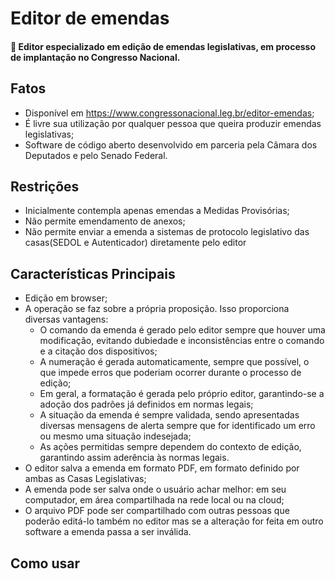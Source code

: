 # Editor de emendas

#### :page_facing_up: Editor especializado em edição de emendas legislativas, em processo de implantação no Congresso Nacional. 

## Fatos

- Disponível em https://www.congressonacional.leg.br/editor-emendas;
- É livre sua utilização por qualquer pessoa que queira produzir emendas legislativas;
- Software de código aberto desenvolvido em parceria pela Câmara dos Deputados e pelo Senado Federal.

## Restrições

- Inicialmente contempla apenas emendas a Medidas Provisórias;
- Não permite emendamento de anexos;
- Não permite enviar a emenda a sistemas de protocolo legislativo das casas(SEDOL e Autenticador) diretamente pelo editor

## Características Principais

- Edição em browser;
- A operação se faz sobre a própria proposição. Isso proporciona diversas vantagens:
  - O comando da emenda é gerado pelo editor sempre que houver uma modificação, evitando dubiedade e inconsistências entre o comando e a citação dos dispositivos;
  - A numeração é gerada automaticamente, sempre que possível, o que impede erros que poderiam ocorrer durante o processo de edição;
  - Em geral, a formatação é gerada pelo próprio editor, garantindo-se a adoção dos padrões já definidos em normas legais;
  - A situação da emenda é sempre validada, sendo apresentadas diversas mensagens de alerta sempre que for identificado um erro ou mesmo uma situação indesejada; 
  - As ações permitidas sempre dependem do contexto de edição, garantindo assim aderência às normas legais.
- O editor salva a emenda em formato PDF, em formato definido por ambas as Casas Legislativas;
- A emenda pode ser salva onde o usuário achar melhor: em seu computador, em área compartilhada na rede local ou na cloud;
- O arquivo PDF pode ser compartilhado com outras pessoas que poderão editá-lo também no editor mas se a alteração for feita em outro software a emenda passa a ser inválida.

## Como usar


